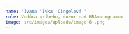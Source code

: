 ```yaml
---
name: "Ivana 'Ivka' Cingelová "
role: Vedúca príbehu, dozor nad HRAmonogramom
image: src/images/uploads/image-6-.png
---
```

